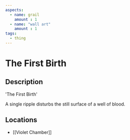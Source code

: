 ```yaml
---
aspects: 
  - name: grail
    amount : 1
  - name: "wall art"
    amount : 1
tags:
  - thing
---
```


# The First Birth

## Description
'The First Birth'

A single ripple disturbs the still surface of a well of blood.
## Locations
- [[Violet Chamber]]
